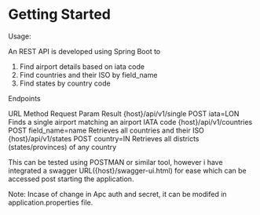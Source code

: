 # Getting Started

Usage:

An REST API is developed using Spring Boot to 
1) Find airport details based on iata code 
2) Find countries and their ISO by field_name
3) Find states by country code

Endpoints

URL							Method		Request Param 		Result
{host}/api/v1/single		POST		iata=LON			Finds a single airport matching an airport IATA code
{host}/api/v1/countries		POST		field_name=name		Retrieves all countries and their ISO
{host}/api/v1/states		POST		country=IN			Retrieves all districts (states/provinces) of any country


This can be tested using POSTMAN or similar tool, however i have integrated a swagger URL({host}/swagger-ui.html) for ease which can be accessed post starting the application.

Note: Incase of change in  Apc auth and secret, it can be modifed in application.properties file.
